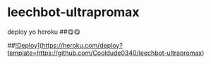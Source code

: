 # leechbot-ultrapromax
deploy yo heroku
##😋😋

##[!Deploy](https://www.herokucdn.com/deploy/button.svg)](https://heroku.com/deploy?template=https://github.com/Cooldude0340/leechbot-ultrapromax)

